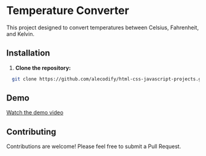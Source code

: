 # Temperature Converter

This project designed to convert temperatures between Celsius, Fahrenheit, and Kelvin.

## Installation

1. **Clone the repository:**
```bash
  git clone https://github.com/alecodify/html-css-javascript-projects.git
```

## Demo
[Watch the demo video](https://github.com/user-attachments/assets/6afde43a-066c-4615-879c-f66318e15182)

## Contributing
Contributions are welcome! Please feel free to submit a Pull Request.